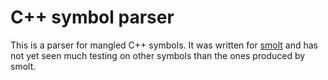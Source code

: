 # C++ symbol parser

This is a parser for mangled C++ symbols.
It was written for [smolt](https://github.com/zyp/smolt) and has not yet seen much testing on other symbols than the ones produced by smolt.
